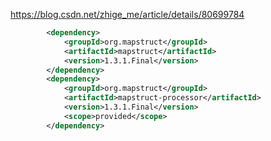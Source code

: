 https://blog.csdn.net/zhige_me/article/details/80699784



```xml
		<dependency>
			<groupId>org.mapstruct</groupId>
			<artifactId>mapstruct</artifactId>
			<version>1.3.1.Final</version>
		</dependency>
		<dependency>
			<groupId>org.mapstruct</groupId>
			<artifactId>mapstruct-processor</artifactId>
			<version>1.3.1.Final</version>
			<scope>provided</scope>
		</dependency>
```

